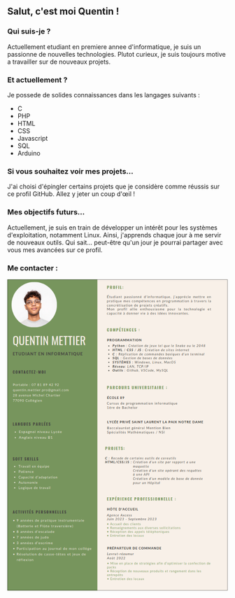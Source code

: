 ## Salut, c'est moi Quentin !

### Qui suis-je ?
Actuellement etudiant en premiere annee d'informatique, je suis un passionne de nouvelles technologies. Plutot curieux, je suis toujours motive a travailler sur de nouveaux projets.

### Et actuellement ?
Je possede de solides connaissances dans les langages suivants :
<ul>
  <li>C</li>
  <li>PHP</li>
  <li>HTML</li>
  <li>CSS</li>
  <li>Javascript</li>
  <li>SQL</li>
  <li>Arduino</li>
</ul>

### Si vous souhaitez voir mes projets...
J'ai choisi d'épingler certains projets que je considère comme réussis sur ce profil GitHub. Allez y jeter un coup d'œil !

###  Mes objectifs futurs...
Actuellement, je suis en train de développer un intérêt pour les systèmes d'exploitation, notamment Linux. Ainsi, j'apprends chaque jour à me servir de nouveaux outils. Qui sait... peut-être qu'un jour je pourrai partager avec vous mes avancées sur ce profil.

### Me contacter :

![mon_cv](cv.png)
